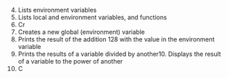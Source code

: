 
4. Lists environment variables
5. Lists local and environment variables, and functions
6. Cr 
7. Creates a new global (environment) variable
8. Prints the result of the addition 128 with the value in the environment variable
9. Prints the results of a variable divided by another10. Displays the result of a variable to the power of another
11. C
